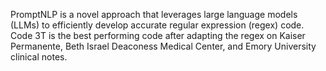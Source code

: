 PromptNLP is a novel approach that leverages large language models (LLMs) to efficiently develop accurate regular expression (regex) code. Code 3T is the best performing code after adapting the regex on Kaiser Permanente, Beth Israel Deaconess Medical Center, and Emory University clinical notes.
